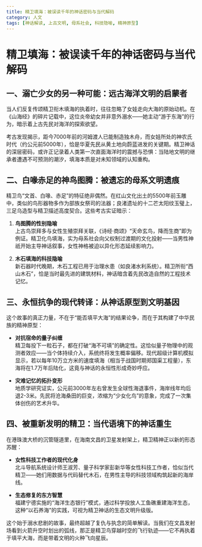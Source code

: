 ```yaml
---
title: 精卫填海：被误读千年的神话密码与当代解码
category: 人文
tags: [神话解读, 上古文明, 母系社会, 科技隐喻, 精神原型]
---
```

# 精卫填海：被误读千年的神话密码与当代解码  

## 一、溺亡少女的另一种可能：远古海洋文明的启蒙者  
当人们反复传颂精卫衔木填海的执着时，往往忽略了女娃走向大海的原始动机。在《山海经》的碎片记载中，这位炎帝幼女并非意外溺水——她主动“游于东海”的行为，暗示着上古先民对海洋的探索欲望。  

考古发现揭示，距今7000年前的河姆渡人已能制造独木舟，而女娃所处的神农氏时代（约公元前5000年），恰是华夏先民从黄土地向蔚蓝进发的关键期。精卫神话的深层密码，或许正记录着人类第一次直面海洋时的震撼与恐惧：当陆地文明的继承者遭遇不可预测的潮汐，填海本质是对未知领域的认知重构。  

## 二、白喙赤足的神鸟图腾：被遗忘的母系文明遗痕  
精卫鸟“文首、白喙、赤足”的特征绝非偶然。在红山文化出土的5500年前玉雕中，类似的鸟形器物多作为部族女祭司的法器；良渚遗址的十二芒太阳纹玉璧上，三足乌造型与精卫描述高度契合。这些考古实证暗示：  

1. **鸟图腾的性别隐喻**  
上古鸟崇拜多与女性生殖崇拜关联，《诗经·商颂》“天命玄鸟，降而生商”即为例证。精卫化鸟填海，实为母系社会向父权制过渡期的文化投射——当男性神祇开始主导神话叙事，女性神格被迫以异化形态延续影响力。  

2. **木石填海的科技隐喻**  
新石器时代晚期，木石工程已用于治理水患（如良渚水利系统）。精卫所衔“西山木石”，恰是当时最先进的建筑材料，神话暗含着先民改造自然的工程技术记忆。  

## 三、永恒抗争的现代转译：从神话原型到文明基因  
这个故事的真正力量，不在于“能否填平大海”的结果论争，而在于其构建了中华民族的精神原型：  

- **对抗宿命的量子纠缠**  
精卫每投下一粒石子，都在打破“海不可填”的确定性。这恰似量子物理中的观测者效应——当个体持续介入，系统终将发生概率偏移。现代超级计算机模拟显示，若以每年10万立方米的速度填海（相当于战国时期郑国渠工程量），东海将在1.7万年后陆化，这竟与神话的永恒性形成奇妙呼应。  

- **灾难记忆的拓扑变形**  
地质学研究证实，公元前3000年左右曾发生全球性海退事件，海岸线年均后退2-3米。先民将沧海桑田的巨变，浓缩为“少女化鸟”的意象，完成了一次集体创伤的艺术升华。  

## 四、被重新发明的精卫：当代语境下的神话重生  
在港珠澳大桥的沉管隧道里，在海南文昌的卫星发射架上，精卫精神正以新的形态苏醒：  

- **女性科技工作者的现代化身**  
北斗导航系统设计师王淑芳、量子科学家彭新华等女性科技工作者，恰似当代精卫——她们用数据与代码替代木石，在男性主导的科技领域构筑起新的海岸线。  

- **生态修复的东方智慧**  
福建宁德实施的“海洋生态银行”模式，通过科学投放人工鱼礁重建海洋生态，这种“以石养海”的实践，可视为精卫神话的生态文明升级版。  

这个始于溺水悲剧的故事，最终超越了复仇与执念的简单解读。当我们在文昌发射场看到火箭升空时划出的弧线，那正是精卫鸟穿越时空的飞行轨迹——它不再执着于填平大海，而是带着文明的火种飞向星辰。